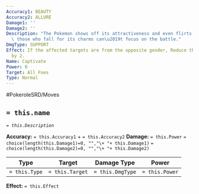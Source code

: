 ```yaml
---
Accuracy1: BEAUTY
Accuracy2: ALLURE
Damage1: ''
Damage2: ''
Description: "The Pokemon shows off its attractiveness and even flirts with the opponents,\
  \ those who fall for its charms can\u2019t focus on the battle."
DmgType: SUPPORT
Effect: If the affected targets are from the opposite gender, Reduce their Special
  by 2.
Name: Captivate
Power: 0
Target: All Foes
Type: Normal
---
```


#PokeroleSRD/Moves

## `= this.name` 
*`= this.Description`*

**Accuracy:** `= this.Accuracy1` + `= this.Accuracy2`
**Damage:** `= this.Power` `= choice(length(this.Damage1)=0, "","\+ "+ this.Damage1)` `= choice(length(this.Damage2)=0, "","\+ "+ this.Damage2)`

| Type          | Target          | Damage Type          | Power          |
| ------------- | --------------- | ---------------- | -------------- |
| `= this.Type` | `= this.Target` | `= this.DmgType` | `= this.Power` | 

**Effect:** `= this.Effect`